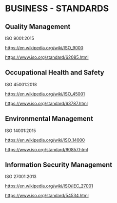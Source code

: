 # BUSINESS - STANDARDS

## Quality Management 

ISO 9001:2015

https://en.wikipedia.org/wiki/ISO_9000

https://www.iso.org/standard/62085.html

## Occupational Health and Safety

ISO 45001:2018

https://en.wikipedia.org/wiki/ISO_45001

https://www.iso.org/standard/63787.html

## Environmental Management

ISO 14001:2015

https://en.wikipedia.org/wiki/ISO_14000

https://www.iso.org/standard/60857.html

## Information Security Management

ISO 27001:2013

https://en.wikipedia.org/wiki/ISO/IEC_27001

https://www.iso.org/standard/54534.html
